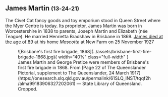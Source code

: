 ## James Martin <small>(13‑24‑21)</small>

The Civet Cat fancy goods and toy emporium stood in Queen Street where the Myer Centre is today. Its proprietor, James Martin was born in Worcestershire in 1838 to parents, Joseph Martin and Elizabeth (née Teague). He married Henrietta Bradshaw in Brisbane in 1869. [James died at the age of 89](https://trove.nla.gov.au/newspaper/article/180790667) at his home *Mascotte* at New Farm on 25 November 1927

<figure markdown>
  ![Brisbane's first fire brigade, 1868](../assets/brisbane-first-fire-brigade-1868.jpg){ width="40%"  class="full-width" }
  <figcaption markdown>James Martin and George Pretice were members of Brisbane's first fire brigade in 1868. From [Page 22 of The Queenslander Pictorial, supplement to The Queenslander, 24 March 1917](https://onesearch.slq.qld.gov.au/permalink/61SLQ_INST/tqqf2h/alma99183906327202061) — State Library of Queensland. Cropped.</figcaption>
</figure>
